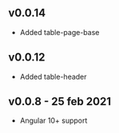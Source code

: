 ## v0.0.14
* Added table-page-base

## v0.0.12
* Added table-header

## v0.0.8 - 25 feb 2021
* Angular 10+ support
